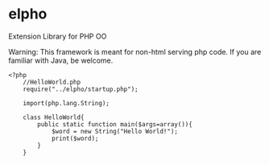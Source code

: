 elpho
=====

Extension Library for PHP OO

Warning: This framework is meant for non-html serving php code.
If you are familiar with Java, be welcome.

	<?php
		//HelloWorld.php
		require("../elpho/startup.php");
		
		import(php.lang.String);
		
		class HelloWorld{
			public static function main($args=array()){
				$word = new String("Hello World!");
				print($word);
			}
		}
